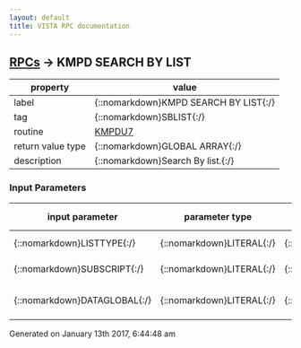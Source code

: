 ```yaml
---
layout: default
title: VISTA RPC documentation
---
```




## [RPCs](TableOfContent.md) &#8594; KMPD SEARCH BY LIST 

 property | value 
--- | --- 
 label | {::nomarkdown}KMPD SEARCH BY LIST{:/}
 tag | {::nomarkdown}SBLIST{:/}
 routine | [KMPDU7](http://code.osehra.org/dox/Routine_KMPDU7_source.html)
 return value type | {::nomarkdown}GLOBAL ARRAY{:/}
 description | {::nomarkdown}Search By list.{:/}

### Input Parameters

| input parameter | parameter type | maximum data length | required | description | 
| --- | --- | --- | --- | --- | 
| {::nomarkdown}LISTTYPE{:/} | {::nomarkdown}LITERAL{:/} | {::nomarkdown}5{:/} | {::nomarkdown}true{:/} | {::nomarkdown}2 - client name3 - ip address{:/} | 
| {::nomarkdown}SUBSCRIPT{:/} | {::nomarkdown}LITERAL{:/} | {::nomarkdown}30{:/} | {::nomarkdown}true{:/} | {::nomarkdown}Subscript (free text)Ex: \ORWCV\{:/} | 
| {::nomarkdown}DATAGLOBAL{:/} | {::nomarkdown}LITERAL{:/} | {::nomarkdown}30{:/} | {::nomarkdown}true{:/} | {::nomarkdown}Global containing data.Ex: ^TMP($J){:/} | 




 Generated on January 13th 2017, 6:44:48 am